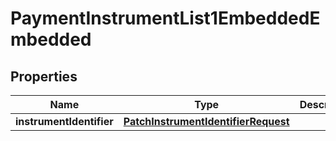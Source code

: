 
# PaymentInstrumentList1EmbeddedEmbedded

## Properties
Name | Type | Description | Notes
------------ | ------------- | ------------- | -------------
**instrumentIdentifier** | [**PatchInstrumentIdentifierRequest**](PatchInstrumentIdentifierRequest.md) |  |  [optional]



